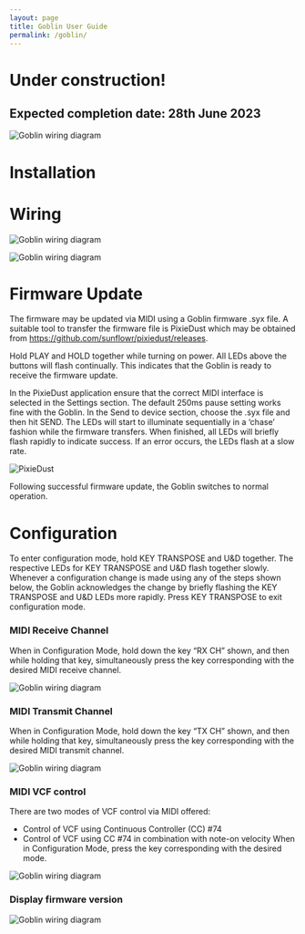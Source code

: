 ```yaml
---
layout: page
title: Goblin User Guide
permalink: /goblin/
---
```


# Under construction!

## Expected completion date: 28th June 2023

![Goblin wiring diagram](/assets/goblin_under_construction.jpg)




# Installation


# Wiring


![Goblin wiring diagram](/assets/goblin_wiring.png)


![Goblin wiring diagram](/assets/goblin_vcf_location.png)



# Firmware Update

The firmware may be updated via MIDI using a Goblin firmware .syx file. A suitable tool to transfer the firmware file is PixieDust which may be obtained from https://github.com/sunflowr/pixiedust/releases. 

Hold PLAY and HOLD together while turning on power. All LEDs above the buttons will flash continually. This indicates that the Goblin is ready to receive the firmware update.

In the PixieDust application ensure that the correct MIDI interface is selected in the Settings section. The default 250ms pause setting works fine with the Goblin. In the Send to device section, choose the .syx file and then hit SEND. The LEDs will start to illuminate sequentially in a ‘chase’ fashion while the firmware transfers. When finished, all LEDs will briefly flash rapidly to indicate success. If an error occurs, the LEDs flash at a slow rate. 


![PixieDust](/assets/goblin_pixiedust.png)


Following successful firmware update, the Goblin switches to normal operation.


# Configuration

To enter configuration mode, hold KEY TRANSPOSE and U&D together. The respective LEDs for KEY TRANSPOSE and U&D flash together slowly.
Whenever a configuration change is made using any of the steps shown below, the Goblin acknowledges the change by briefly flashing the KEY TRANSPOSE and U&D LEDs more rapidly.
Press KEY TRANSPOSE to exit configuration mode.


### MIDI Receive Channel

When in Configuration Mode, hold down the key “RX CH” shown, and then while holding that key, simultaneously press the key corresponding with the desired MIDI receive channel.


![Goblin wiring diagram](/assets/goblin_rx_ch.png)


### MIDI Transmit Channel

When in Configuration Mode, hold down the key “TX CH” shown, and then while holding that key, simultaneously press the key corresponding with the desired MIDI transmit channel.


![Goblin wiring diagram](/assets/goblin_tx_ch.png)


### MIDI VCF control

There are two modes of VCF control via MIDI offered:
- Control of VCF using Continuous Controller (CC) #74
- Control of VCF using CC #74 in combination with note-on velocity 
 When in Configuration Mode, press the key corresponding with the desired mode.


 ![Goblin wiring diagram](/assets/goblin_vcf_source.png)


### Display firmware version


![Goblin wiring diagram](/assets/goblin_sw_version.png)

